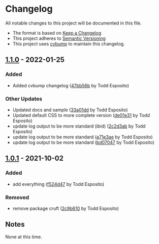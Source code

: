 # Changelog

All notable changes to this project will be documented in this file.

* The format is based on [Keep a Changelog](https://keepachangelog.com/)
* This project adheres to [Semantic Versioning](https://semver.org/)
* This project uses [cvbump](https://github.com/tdesposito/ChangelogVersionTool) to maintain this changelog.

## [1.1.0](https://github.com/tdesposito/EH-mdServer/releases/tag/v1.1.0) - 2022-01-25

### Added

* Added cvbump changelog ([47bb56b](https://github.com/tdesposito/EH-mdServer/commit/47bb56b429b2220287f944ed279cd392ea1d2769) by Todd Esposito)

### Other Updates

* Updated docs and sample ([33a01dd](https://github.com/tdesposito/EH-mdServer/commit/33a01dd833914dca040c992ca7115e55a41b7e57) by Todd Esposito)
* Updated default CSS to more complete version ([de01e31](https://github.com/tdesposito/EH-mdServer/commit/de01e3147ea3a3aac9f4f2a14a8e3093dda9bc5e) by Todd Esposito)
* update log output to be more standard (ibid) ([2c2d3ab](https://github.com/tdesposito/EH-mdServer/commit/2c2d3ab4107fe2f24e6f3e26bfe4f767ea30705a) by Todd Esposito)
* update log output to be more standard ([a71e3ae](https://github.com/tdesposito/EH-mdServer/commit/a71e3ae7d3caef592c2a9a486c11bafc239238ba) by Todd Esposito)
* update log output to be more standard ([bd07047](https://github.com/tdesposito/EH-mdServer/commit/bd070472b23f8e21907bfa23991a61d25bf8bab6) by Todd Esposito)

## [1.0.1](https://github.com/tdesposito/EH-mdServer/releases/tag/v1.0.1) - 2021-10-02

### Added

* add everything ([f524d47](https://github.com/tdesposito/EH-mdServer/commit/f524d4722ac359e29cef2f9e85e3b000a0213956) by Todd Esposito)

### Removed

* remove package cruft ([2c9b610](https://github.com/tdesposito/EH-mdServer/commit/2c9b610af2770b4400817fbb879944bef3e0b29c) by Todd Esposito)

## Notes

None at this time.
